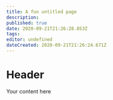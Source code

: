```yaml
---
title: A fun untitled page
description: 
published: true
date: 2020-09-21T21:26:28.853Z
tags: 
editor: undefined
dateCreated: 2020-09-21T21:26:24.671Z
---
```


# Header
Your content here